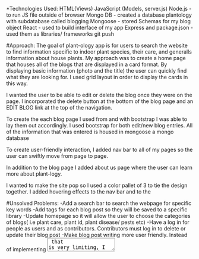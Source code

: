 *Technologies Used:
HTML(Views)
JavaScript (Models, server.js)
Node.js - to run JS file outside of browser
Mongo DB - created a database plantology with subdatabase called blogging
Mongoose - stored Schemas for my blog object 
React -  used to build interface of my app 
Express and package.json - used them as libraries/ frameworks
git push 

#Approach:
The goal of plant-ology app is for users to search the website to find information specific to indoor plant species, their care, and generalls information about house plants. My approach was to create a home page that houses all of the blogs that are displayed in a card format. By displaying basic information (photo and the title) the user can quickly find what they are looking for. I used grid layout in order to display the cards in this way. 

I wanted the user to be able to edit or delete the blog once they were on the page. I incorporated the delete button at the bottom of the blog page and an EDIT BLOG link at the top of the navigation. 

To create the each blog page I used from and with bootstrap I was able to lay them out accordingly. I used bootstrap for both edit/new blog entries. All of the information that was entered is housed in mongoose a mongo database

To create user-friendly interaction, I added nav bar to all of my pages so the user can swiftly move from page to page. 

In addition to the blog page I added about us page where the user can learn more about plant-logy.

I wanted to make the site pop so I used a color pallet of 3 to tie the design together. I added hovering effects to the nav bar and to the 

#Unsolved Problems:
-Add a search bar to search the webpage for specific key words
-Add tags for each blog post so they will be saved to a specific library
-Update homepage so it will allow the user to choose the categories of blogs( i.e plant care, plant id, plant disease/ pests etc)
-Have a log in for people as users and as contributors. Contributors must log in to delete or update their blog post
-Make blog post writing more user friendly. Instead of implementing <textarea> that is very limiting, I would like to add a robust form/ page where contributors can add blog posts to. 
-Make the app compatible with any viewing device (smart phones, tables, etc).

Challenging Issues:
-Styling with normalize.css and skeleton.css and bootstrap was very hard for me. I ended up using only bootstrap for my pages and normalize.css
-Creating blog pages, ran into an issue with <textarea> that would not allow me to format the paragraph and I was not able to find a solution for it yet. 
-Styling the layout was a problem with photos since all of the photos that I pulled from online were a different dimension. 
-Ran into an issue with my models. Since my blogSchema in the beginning had a whole bunch of objects and arrays it was difficult to work with and I struggles to get the javascript to work. I ended up stripping it down just to strings.

